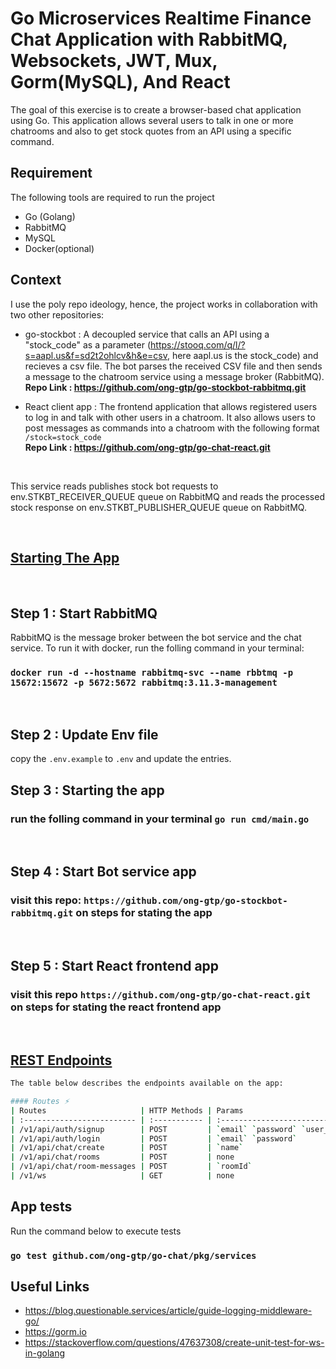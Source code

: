 # Go Microservices Realtime Finance Chat Application with RabbitMQ, Websockets, JWT, Mux, Gorm(MySQL), And React

The goal of this exercise is to create a browser-based chat application using Go. This application allows several users to talk in one or more chatrooms and also to get stock quotes from an API using a specific command.

## Requirement
The following tools are required to run the project
<ul>
<li> Go (Golang) </li> 
<li>RabbitMQ</li>
<li> MySQL</li>
<li> Docker(optional)</li>
</ul>

## Context
I use the poly repo ideology, hence, the project works in collaboration with two other repositories:

- go-stockbot : A decoupled service that calls an API using a "stock_code" as a parameter (<a href="​https://stooq.com/q/l/?s=aapl.us&f=sd2t2ohlcv&h&e=csv">​https://stooq.com/q/l/?s=aapl.us&f=sd2t2ohlcv&h&e=csv</a>​, here ​aapl.us is the stock_code​) and recieves a csv file. The  bot parses the received CSV file and then sends a message to the chatroom service using a message broker (RabbitMQ).  
  <b>Repo Link : https://github.com/ong-gtp/go-stockbot-rabbitmq.git</b>


- React client app : The frontend application that allows registered users to log in and talk with other users in a chatroom. It also allows users to post messages as commands into a chatroom with the following format `/stock=stock_code` <br />
  <b>Repo Link : https://github.com/ong-gtp/go-chat-react.git</b>

<br />

This service reads publishes stock bot requests to env.STKBT_RECEIVER_QUEUE queue on RabbitMQ and reads the processed stock response on env.STKBT_PUBLISHER_QUEUE queue on RabbitMQ.

<br />

## <u>Starting The App</u>

<br />

## Step 1 : Start RabbitMQ
RabbitMQ is the message broker between the bot service and the chat service. To run it with docker, run the folling command in your terminal: <br />
### `docker run -d --hostname rabbitmq-svc --name rbbtmq -p 15672:15672 -p 5672:5672 rabbitmq:3.11.3-management`
<br />

## Step 2 : Update Env file
 copy the `.env.example` to `.env` and update the entries. 
<br />

## Step 3 : Starting the app
### run the folling command in your terminal `go run cmd/main.go`
<br />

## Step 4 : Start Bot service app
### visit this repo: `https://github.com/ong-gtp/go-stockbot-rabbitmq.git` on steps for stating the app

<br />

## Step 5 : Start React frontend app
### visit this repo `https://github.com/ong-gtp/go-chat-react.git` on steps for stating the react frontend app

<br />

## <u>REST Endpoints</u>
```bash
The table below describes the endpoints available on the app:

#### Routes ⚡
| Routes                     | HTTP Methods | Params                         | Description                                      |
| :------------------------- | :----------- | :----------------------------- | :----------------------------------------------- |
| /v1/api/auth/signup        | POST         | `email` `password` `user_name` | Creates a new user and returns jwt session token |
| /v1/api/auth/login         | POST         | `email` `password`             | Logs in a user and returns the jwt session token |
| /v1/api/chat/create        | POST         | `name`                         | Creates a new chat room with the name provided   |
| /v1/api/chat/rooms         | POST         | none                           | returns a list of chat rooms                     |
| /v1/api/chat/room-messages | POST         | `roomId`                       | Returns the latest 50 messages in a chat room    |
| /v1/ws                     | GET          | none                           | websocket connection url                         |
```

## App tests
Run the command below to execute tests
### `go test github.com/ong-gtp/go-chat/pkg/services`


## Useful Links
- https://blog.questionable.services/article/guide-logging-middleware-go/
- https://gorm.io
- https://stackoverflow.com/questions/47637308/create-unit-test-for-ws-in-golang
